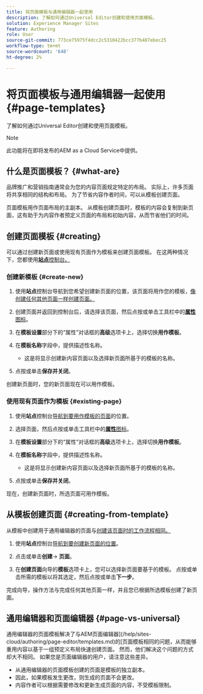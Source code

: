 ```yaml
---
title: 将页面模板与通用编辑器一起使用
description: 了解如何通过Universal Editor创建和使用页面模板。
solution: Experience Manager Sites
feature: Authoring
role: User
source-git-commit: 773ce75975f4dcc2c5310422bcc377b487ebec25
workflow-type: tm+mt
source-wordcount: '648'
ht-degree: 2%

---
```



# 将页面模板与通用编辑器一起使用 {#page-templates}

了解如何通过Universal Editor创建和使用页面模板。

>[!NOTE]
>
>此功能将在即将发布的AEM as a Cloud Service中提供。

## 什么是页面模板？ {#what-are}

品牌推广和营销指南通常会为您的内容页面规定特定的布局。 实际上，许多页面将共享相同的结构和布局。 为了节省内容作者时间，可以从模板创建页面。

页面模板用作页面布局的主副本。 从模板创建页面时，模板的内容会复制到新页面，这有助于为内容作者预定义页面的布局和初始内容，从而节省他们的时间。

## 创建页面模板 {#creating}

可以通过创建新页面或使用现有页面作为模板来创建页面模板。 在这两种情况下，您都使用&#x200B;[**站点**&#x200B;控制台。](/help/sites-cloud/authoring/sites-console/introduction.md)

### 创建新模板 {#create-new}

1. 使用&#x200B;**站点**&#x200B;控制台导航到您希望创建新页面的位置，该页面将用作您的模板，[像创建任何其他页面一样创建页面。](/help/sites-cloud/authoring/sites-console/creating-pages.md)

1. 创建页面并返回到控制台后，请选择该页面，然后点按或单击工具栏中的&#x200B;[**属性**&#x200B;图标](/help/sites-cloud/authoring/sites-console/page-properties.md)。

1. 在&#x200B;**模板设置**&#x200B;部分下的“属性”对话框的&#x200B;**高级**&#x200B;选项卡上，选择切换&#x200B;**用作模板**。

1. 在&#x200B;**模板名称**&#x200B;字段中，提供描述性名称。

   * 这是将显示创建新内容页面以及选择新页面所基于的模板的名称。

1. 点按或单击&#x200B;**保存并关闭**。

创建新页面时，您的新页面现在可以用作模板。

### 使用现有页面作为模板 {#existing-page}

1. 使用&#x200B;**站点**&#x200B;控制台[导航到要用作模板的页面](/help/sites-cloud/authoring/sites-console/introduction.md#selecting-resources)的位置。

1. 选择页面，然后点按或单击工具栏中的&#x200B;[**属性**&#x200B;图标](/help/sites-cloud/authoring/sites-console/page-properties.md)。

1. 在&#x200B;**模板设置**&#x200B;部分下的“属性”对话框的&#x200B;**高级**&#x200B;选项卡上，选择切换&#x200B;**用作模板**。

1. 在&#x200B;**模板名称**&#x200B;字段中，提供描述性名称。

   * 这是将显示创建新内容页面以及选择新页面所基于的模板的名称。

1. 点按或单击&#x200B;**保存并关闭**。

现在，创建新页面时，所选页面可用作模板。

## 从模板创建页面 {#creating-from-template}

从模板中创建用于通用编辑器的页面与[创建该页面时的工作流程相同。](/help/sites-cloud/authoring/sites-console/creating-pages.md)

1. 使用&#x200B;**站点**&#x200B;控制台[导航到要创建新页面的位置](/help/sites-cloud/authoring/sites-console/introduction.md#selecting-resources)。

1. 点击或单击&#x200B;**创建**-> **页面**。

1. 在&#x200B;**创建页面**&#x200B;向导的&#x200B;**模板**&#x200B;选项卡上，您可以选择新页面要基于的模板。 点按或单击所需的模板以将其选定，然后点按或单击&#x200B;**下一步**。

完成向导，操作方法与完成任何其他页面一样，并且您已根据所选模板创建了新页面。

## 通用编辑器和页面编辑器 {#page-vs-universal}

通用编辑器的页面模板解决了与AEM页面编辑器](/help/sites-cloud/authoring/page-editor/templates.md)的[页面模板相同的问题，从而能够重用内容以基于一组预定义布局快速创建页面。 然而，他们解决这个问题的方式却大不相同。 如果您是页面编辑器的用户，请注意这些差异。

* 从通用编辑器的页面模板创建的页面是模板的独立副本。
* 因此，如果模板发生更改，则生成的页面不会更改。
* 内容作者可以根据需要修改和更新生成页面的内容，不受模板限制。
